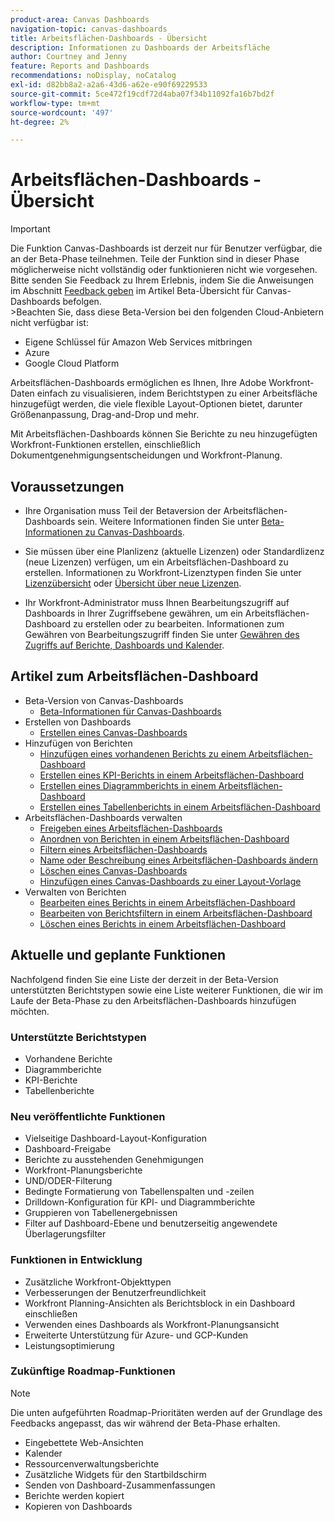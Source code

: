 ```yaml
---
product-area: Canvas Dashboards
navigation-topic: canvas-dashboards
title: Arbeitsflächen-Dashboards - Übersicht
description: Informationen zu Dashboards der Arbeitsfläche
author: Courtney and Jenny
feature: Reports and Dashboards
recommendations: noDisplay, noCatalog
exl-id: d82bb8a2-a2a6-43d6-a62e-e90f69229533
source-git-commit: 5ce472f19cdf72d4aba07f34b11092fa16b7bd2f
workflow-type: tm+mt
source-wordcount: '497'
ht-degree: 2%

---
```


# Arbeitsflächen-Dashboards - Übersicht

>[!IMPORTANT]
>
>Die Funktion Canvas-Dashboards ist derzeit nur für Benutzer verfügbar, die an der Beta-Phase teilnehmen. Teile der Funktion sind in dieser Phase möglicherweise nicht vollständig oder funktionieren nicht wie vorgesehen. Bitte senden Sie Feedback zu Ihrem Erlebnis, indem Sie die Anweisungen im Abschnitt [Feedback geben](/help/quicksilver/product-announcements/betas/canvas-dashboards-beta/canvas-dashboards-beta-information.md#provide-feedback) im Artikel Beta-Übersicht für Canvas-Dashboards befolgen.<br>
>&#x200B;>Beachten Sie, dass diese Beta-Version bei den folgenden Cloud-Anbietern nicht verfügbar ist:
>
>* Eigene Schlüssel für Amazon Web Services mitbringen
>* Azure
>* Google Cloud Platform

Arbeitsflächen-Dashboards ermöglichen es Ihnen, Ihre Adobe Workfront-Daten einfach zu visualisieren, indem Berichtstypen zu einer Arbeitsfläche hinzugefügt werden, die viele flexible Layout-Optionen bietet, darunter Größenanpassung, Drag-and-Drop und mehr.

Mit Arbeitsflächen-Dashboards können Sie Berichte zu neu hinzugefügten Workfront-Funktionen erstellen, einschließlich Dokumentgenehmigungsentscheidungen und Workfront-Planung.


## Voraussetzungen

* Ihre Organisation muss Teil der Betaversion der Arbeitsflächen-Dashboards sein. Weitere Informationen finden Sie unter [Beta-Informationen zu Canvas-Dashboards](/help/quicksilver/product-announcements/betas/canvas-dashboards-beta/canvas-dashboards-beta-information.md).

* Sie müssen über eine Planlizenz (aktuelle Lizenzen) oder Standardlizenz (neue Lizenzen) verfügen, um ein Arbeitsflächen-Dashboard zu erstellen. Informationen zu Workfront-Lizenztypen finden Sie unter [Lizenzübersicht](/help/quicksilver/administration-and-setup/add-users/access-levels-and-object-permissions/wf-licenses.md) oder [Übersicht über neue Lizenzen](/help/quicksilver/administration-and-setup/add-users/how-access-levels-work/licenses-overview.md).

* Ihr Workfront-Administrator muss Ihnen Bearbeitungszugriff auf Dashboards in Ihrer Zugriffsebene gewähren, um ein Arbeitsflächen-Dashboard zu erstellen oder zu bearbeiten. Informationen zum Gewähren von Bearbeitungszugriff finden Sie unter [Gewähren des Zugriffs auf Berichte, Dashboards und Kalender](/help/quicksilver/administration-and-setup/add-users/configure-and-grant-access/grant-access-reports-dashboards-calendars.md).

## Artikel zum Arbeitsflächen-Dashboard

* Beta-Version von Canvas-Dashboards
   * [Beta-Informationen für Canvas-Dashboards](/help/quicksilver/product-announcements/betas/canvas-dashboards-beta/canvas-dashboards-beta-information.md)
* Erstellen von Dashboards
   * [Erstellen eines Canvas-Dashboards](/help/quicksilver/reports-and-dashboards/canvas-dashboards/create-dashboards/create-dashboards.md)
* Hinzufügen von Berichten
   * [Hinzufügen eines vorhandenen Berichts zu einem Arbeitsflächen-Dashboard](/help/quicksilver/reports-and-dashboards/canvas-dashboards/add-reports/add-existing-report.md)
   * [Erstellen eines KPI-Berichts in einem Arbeitsflächen-Dashboard](/help/quicksilver/reports-and-dashboards/canvas-dashboards/add-reports/build-kpi-report.md)
   * [Erstellen eines Diagrammberichts in einem Arbeitsflächen-Dashboard](/help/quicksilver/reports-and-dashboards/canvas-dashboards/add-reports/build-chart-report.md)
   * [Erstellen eines Tabellenberichts in einem Arbeitsflächen-Dashboard](/help/quicksilver/reports-and-dashboards/canvas-dashboards/add-reports/build-table-report.md)
* Arbeitsflächen-Dashboards verwalten
   * [Freigeben eines Arbeitsflächen-Dashboards](/help/quicksilver/reports-and-dashboards/canvas-dashboards/manage-canvas-dashboards/share-canvas-dashboard.md)
   * [Anordnen von Berichten in einem Arbeitsflächen-Dashboard](/help/quicksilver/reports-and-dashboards/canvas-dashboards/manage-canvas-dashboards/arrange-reports-in-dashboard.md)
   * [Filtern eines Arbeitsflächen-Dashboards](/help/quicksilver/reports-and-dashboards/canvas-dashboards/manage-canvas-dashboards/filter-canvas-dashboard.md)
   * [Name oder Beschreibung eines Arbeitsflächen-Dashboards ändern](/help/quicksilver/reports-and-dashboards/canvas-dashboards/manage-canvas-dashboards/change-name-or-description-of-dashboard.md)
   * [Löschen eines Canvas-Dashboards](/help/quicksilver/reports-and-dashboards/canvas-dashboards/manage-canvas-dashboards/delete-a-canvas-dashboard.md)
   * [Hinzufügen eines Canvas-Dashboards zu einer Layout-Vorlage](/help/quicksilver/reports-and-dashboards/canvas-dashboards/manage-canvas-dashboards/add-dashboard-to-layout-template.md)
* Verwalten von Berichten
   * [Bearbeiten eines Berichts in einem Arbeitsflächen-Dashboard](/help/quicksilver/reports-and-dashboards/canvas-dashboards/manage-reports/edit-a-report.md)
   * [Bearbeiten von Berichtsfiltern in einem Arbeitsflächen-Dashboard](/help/quicksilver/reports-and-dashboards/canvas-dashboards/manage-reports/edit-report-filters.md)
   * [Löschen eines Berichts in einem Arbeitsflächen-Dashboard](/help/quicksilver/reports-and-dashboards/canvas-dashboards/manage-reports/delete-a-report.md)

## Aktuelle und geplante Funktionen

Nachfolgend finden Sie eine Liste der derzeit in der Beta-Version unterstützten Berichtstypen sowie eine Liste weiterer Funktionen, die wir im Laufe der Beta-Phase zu den Arbeitsflächen-Dashboards hinzufügen möchten.

### Unterstützte Berichtstypen

* Vorhandene Berichte
* Diagrammberichte
* KPI-Berichte
* Tabellenberichte

### Neu veröffentlichte Funktionen

* Vielseitige Dashboard-Layout-Konfiguration
* Dashboard-Freigabe
* Berichte zu ausstehenden Genehmigungen
* Workfront-Planungsberichte
* UND/ODER-Filterung
* Bedingte Formatierung von Tabellenspalten und -zeilen
* Drilldown-Konfiguration für KPI- und Diagrammberichte
* Gruppieren von Tabellenergebnissen
* Filter auf Dashboard-Ebene und benutzerseitig angewendete Überlagerungsfilter


### Funktionen in Entwicklung

* Zusätzliche Workfront-Objekttypen
* Verbesserungen der Benutzerfreundlichkeit
* Workfront Planning-Ansichten als Berichtsblock in ein Dashboard einschließen
* Verwenden eines Dashboards als Workfront-Planungsansicht
* Erweiterte Unterstützung für Azure- und GCP-Kunden
* Leistungsoptimierung

### Zukünftige Roadmap-Funktionen

>[!NOTE]
>
>Die unten aufgeführten Roadmap-Prioritäten werden auf der Grundlage des Feedbacks angepasst, das wir während der Beta-Phase erhalten.

* Eingebettete Web-Ansichten
* Kalender
* Ressourcenverwaltungsberichte
* Zusätzliche Widgets für den Startbildschirm
* Senden von Dashboard-Zusammenfassungen
* Berichte werden kopiert
* Kopieren von Dashboards


